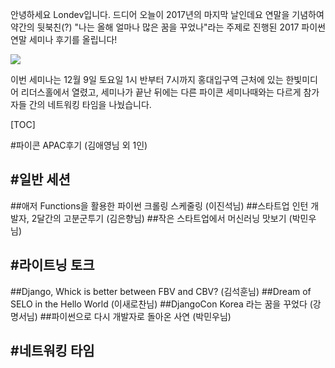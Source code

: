 안녕하세요 Londev입니다.
드디어 오늘이 2017년의 마지막 날인데요
연말을 기념하여 약간의 뒷북친(?) "나는 올해 얼마나 많은 꿈을 꾸었나"라는 주제로 진행된 2017 파이썬 연말 세미나 후기를 올립니다!

<img src = "https://scontent-icn1-1.xx.fbcdn.net/v/t1.0-9/23722663_1995770544018488_5510998090076551255_n.jpg?oh=4da887bfbcf155b445a1d93565e405c7&oe=5AB5C64B">

이번 세미나는 12월 9일 토요일 1시 반부터 7시까지 홍대입구역 근처에 있는 한빛미디어 리더스홀에서 열렸고, 세미나가 끝난 뒤에는 다른 파이콘 세미나때와는 다르게 참가자들 간의 네트워킹 타임을 나눴습니다.

[TOC]

#파이콘 APAC후기 (김애영님 외 1인)

#일반 세션
---
##애저 Functions을 활용한 파이썬 크롤링 스케줄링 (이진석님)
##스타트업 인턴 개발자, 2달간의 고분군투기 (김은향님)
##작은 스타트업에서 머신러닝 맛보기 (박민우님)

#라이트닝 토크
---
##Django, Whick is better between FBV and CBV? (김석훈님)
##Dream of SELO in the Hello World (이새로찬님)
##DjangoCon Korea 라는 꿈을 꾸었다 (강명서님)
##파이썬으로 다시 개발자로 돌아온 사연 (박민우님)

#네트워킹 타임
---
